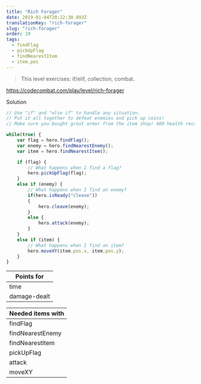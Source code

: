 ```yaml
---
title: "Rich Forager"
date: 2019-01-04T20:22:30.893Z
translationKey: "rich-forager"
slug: "rich-forager"
order: 19
tags:
  - findFlag
  - pickUpFlag
  - findNearestItem
  - item.pos
---
```


> This level exercises: if/elif, collection, combat.


https://codecombat.com/play/level/rich-forager

Solution

```javascript
// Use "if" and "else if" to handle any situation.
// Put it all together to defeat enemies and pick up coins!
// Make sure you bought great armor from the item shop! 400 health recommended.

while(true) {
    var flag = hero.findFlag();
    var enemy = hero.findNearestEnemy();
    var item = hero.findNearestItem();

    if (flag) {
        // What happens when I find a flag?
        hero.pickUpFlag(flag);
    }
    else if (enemy) {
        // What happens when I find an enemy?
        if(hero.isReady("cleave"))
        {
            hero.cleave(enemy);
        }
        else {
            hero.attack(enemy);
        }
    }
    else if (item) {
        // What happens when I find an item?
        hero.moveXY(item.pos.x, item.pos.y);
    }
}

```

Points for |
--- |
time |
damage-dealt |

Needed items with |
--- |
findFlag |
findNearestEnemy |
findNearestItem |
pickUpFlag |
attack |
moveXY |


